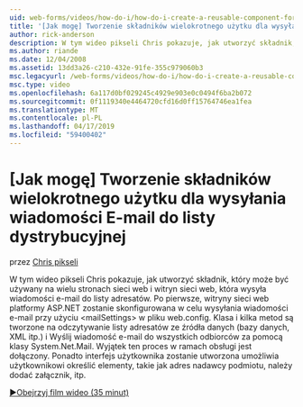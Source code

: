 ```yaml
---
uid: web-forms/videos/how-do-i/how-do-i-create-a-reusable-component-for-sending-email-to-a-distribution-list
title: '[Jak mogę] Tworzenie składników wielokrotnego użytku dla wysyłania wiadomości E-mail do listy dystrybucyjnej | Dokumentacja firmy Microsoft'
author: rick-anderson
description: W tym wideo pikseli Chris pokazuje, jak utworzyć składnik, który może być używany na wielu stronach sieci web i witryn sieci web, która wysyła wiadomości e-mail do listy adresatów. Firs...
ms.author: riande
ms.date: 12/04/2008
ms.assetid: 13dd3a26-c210-432e-91fe-355c979060b3
msc.legacyurl: /web-forms/videos/how-do-i/how-do-i-create-a-reusable-component-for-sending-email-to-a-distribution-list
msc.type: video
ms.openlocfilehash: 6a117d0bf029245c4929e903e0c0494f6ba2b072
ms.sourcegitcommit: 0f1119340e4464720cfd16d0ff15764746ea1fea
ms.translationtype: MT
ms.contentlocale: pl-PL
ms.lasthandoff: 04/17/2019
ms.locfileid: "59400402"
---
```

# <a name="how-do-i-create-a-reusable-component-for-sending-email-to-a-distribution-list"></a>[Jak mogę] Tworzenie składników wielokrotnego użytku dla wysyłania wiadomości E-mail do listy dystrybucyjnej

przez [Chris pikseli](https://twitter.com/chrispels)

W tym wideo pikseli Chris pokazuje, jak utworzyć składnik, który może być używany na wielu stronach sieci web i witryn sieci web, która wysyła wiadomości e-mail do listy adresatów. Po pierwsze, witryny sieci web platformy ASP.NET zostanie skonfigurowana w celu wysyłania wiadomości e-mail przy użyciu &lt;mailSettings&gt; w pliku web.config. Klasa i kilka metod są tworzone na odczytywanie listy adresatów ze źródła danych (bazy danych, XML itp.) i Wyślij wiadomość e-mail do wszystkich odbiorców za pomocą klasy System.Net.Mail. Wyjątek ten proces w ramach obsługi jest dołączony. Ponadto interfejs użytkownika zostanie utworzona umożliwia użytkownikowi określić elementy, takie jak adres nadawcy podmiotu, należy dodać załącznik, itp.

[&#9654;Obejrzyj film wideo (35 minut)](https://channel9.msdn.com/Blogs/ASP-NET-Site-Videos/how-do-i-create-a-reusable-component-for-sending-email-to-a-distribution-list)
